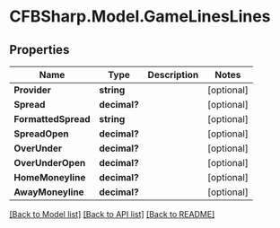# CFBSharp.Model.GameLinesLines
## Properties

Name | Type | Description | Notes
------------ | ------------- | ------------- | -------------
**Provider** | **string** |  | [optional] 
**Spread** | **decimal?** |  | [optional] 
**FormattedSpread** | **string** |  | [optional] 
**SpreadOpen** | **decimal?** |  | [optional] 
**OverUnder** | **decimal?** |  | [optional] 
**OverUnderOpen** | **decimal?** |  | [optional] 
**HomeMoneyline** | **decimal?** |  | [optional] 
**AwayMoneyline** | **decimal?** |  | [optional] 

[[Back to Model list]](../README.md#documentation-for-models) [[Back to API list]](../README.md#documentation-for-api-endpoints) [[Back to README]](../README.md)

